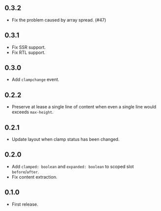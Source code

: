 ## 0.3.2

* Fix the problem caused by array spread. (#47)

## 0.3.1

* Fix SSR support.
* Fix RTL support.

## 0.3.0

* Add `clampchange` event.

## 0.2.2

* Preserve at lease a single line of content when even a single line would exceeds `max-height`.

## 0.2.1

* Update layout when clamp status has been changed.

## 0.2.0

* Add `clamped: boolean` and `expanded: boolean` to scoped slot `before`/`after`.
* Fix content extraction.

## 0.1.0

* First release.